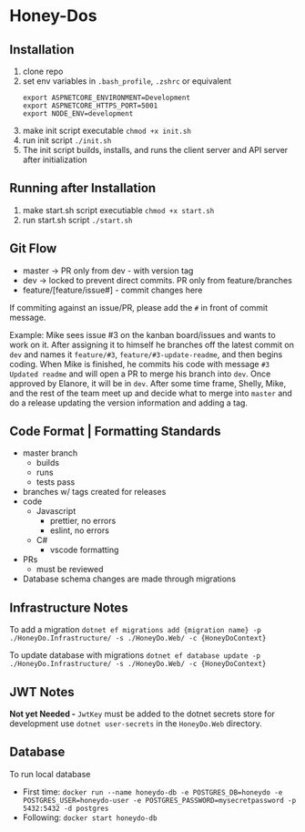 # Honey-Dos

## Installation
1. clone repo
2. set env variables in `.bash_profile`, `.zshrc` or equivalent
    ```
    export ASPNETCORE_ENVIRONMENT=Development
    export ASPNETCORE_HTTPS_PORT=5001
    export NODE_ENV=development
    ```
3. make init script executable `chmod +x init.sh`
4. run init script `./init.sh`
5. The init script builds, installs, and runs the client server and API server after initialization

## Running after Installation
1. make start.sh script executiable `chmod +x start.sh`
2. run start.sh script `./start.sh`

## Git Flow
- master -> PR only from dev - with version tag
- dev -> locked to prevent direct commits. PR only from feature/branches
- feature/[feature/issue#] - commit changes here

If commiting against an issue/PR, please add the `#` in front of commit message.

Example: Mike sees issue #3 on the kanban board/issues and wants to work on it. After assigning it to himself
he branches off the latest commit on `dev` and names it `feature/#3`, `feature/#3-update-readme`, and then begins coding.
When Mike is finished, he commits his code with message `#3 Updated readme` and  will open a PR to merge his branch into `dev`. 
Once approved by Elanore, it will be in `dev`. After some time frame, Shelly, Mike, and the rest of the team meet up and decide 
what to merge into `master` and do a release updating the version information and adding a tag.

## Code Format | Formatting Standards
- master branch
    - builds
    - runs
    - tests pass
- branches w/ tags created for releases
- code
    - Javascript
        - prettier, no errors
        - eslint, no errors
    - C#
        - vscode formatting
- PRs
    - must be reviewed
- Database schema changes are made through migrations

## Infrastructure Notes

To add a migration `dotnet ef migrations add {migration name} -p ./HoneyDo.Infrastructure/ -s ./HoneyDo.Web/ -c {HoneyDoContext}`

To update database with migrations `dotnet ef database update -p ./HoneyDo.Infrastructure/ -s ./HoneyDo.Web/ -c {HoneyDoContext}`

## JWT Notes
**Not yet Needed -**
`JwtKey` must be added to the dotnet secrets store for development use `dotnet user-secrets` in the `HoneyDo.Web` directory.

## Database
To run local database

- First time: `docker run --name honeydo-db -e POSTGRES_DB=honeydo -e POSTGRES_USER=honeydo-user -e POSTGRES_PASSWORD=mysecretpassword -p 5432:5432 -d postgres`
- Following: `docker start honeydo-db`
